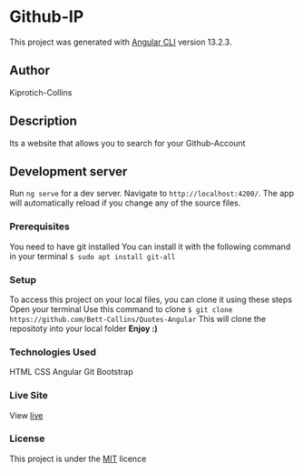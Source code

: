 # Github-IP

This project was generated with [Angular CLI](https://github.com/angular/angular-cli) version 13.2.3.
## Author
Kiprotich-Collins
## Description
Its a website that allows you to search for your Github-Account
## Development server

Run `ng serve` for a dev server. Navigate to `http://localhost:4200/`. The app will automatically reload if you change any of the source files.

### Prerequisites
You need to have git installed
You can install it with the following command in your terminal
`$ sudo apt install git-all`
### Setup
To access this project on your local files, you can clone it using these steps
Open your terminal
Use this command to clone `$ git clone https://github.com/Bett-Collins/Quotes-Angular`
 This will clone the repositoty into your local folder
 __Enjoy :)__
### Technologies Used
 HTML
CSS
Angular
Git
Bootstrap
### Live Site
View [live](https://Bett-Collins.github.io/Github-IP/)
### License
This project is under the  [MIT](license) licence